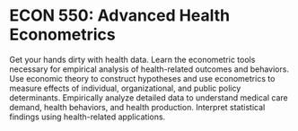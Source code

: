 # ECON 550: Advanced Health Econometrics

Get your hands dirty with health data. Learn the econometric tools necessary for empirical analysis of health-related outcomes and behaviors. Use economic theory to construct hypotheses and use econometrics to measure effects of individual, organizational, and public policy determinants. Empirically analyze detailed data to understand medical care demand, health behaviors, and health production. Interpret statistical findings using health-related applications.